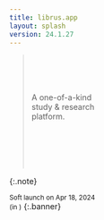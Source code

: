 ```yaml
---
title: librus.app
layout: splash
version: 24.1.27
---
```


><br>
><br>
><br>
><br>
> A one-of-a-kind<br>study & research<br>platform.
><br>
><br>
><br>
><br>
><br>
><br>
{:.note}

 <small>Soft launch on Apr 18, 2024<br>
 (in <span id="demo"></span>)</small>
 {:.banner}


